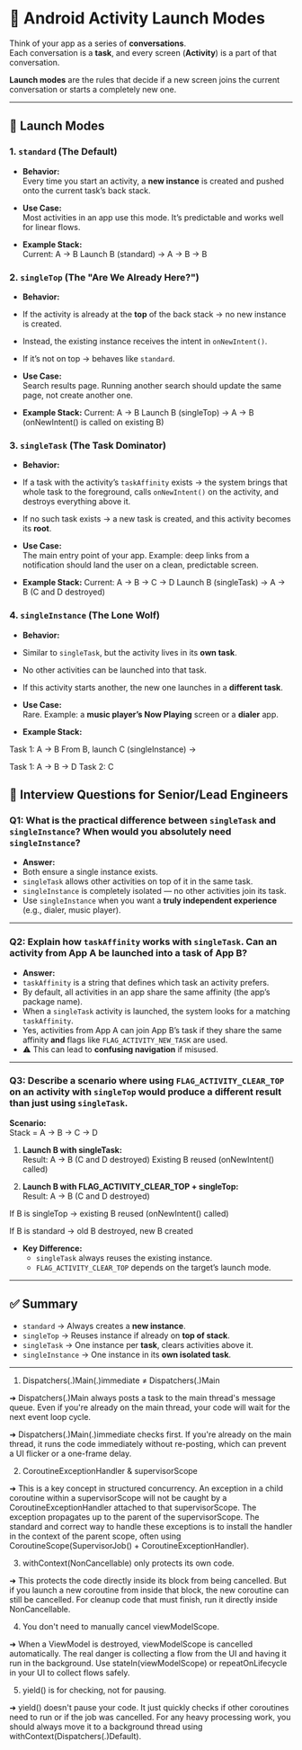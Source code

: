 

# 📱 Android Activity Launch Modes

Think of your app as a series of **conversations**.  
Each conversation is a **task**, and every screen (**Activity**) is a part of that conversation.  

**Launch modes** are the rules that decide if a new screen joins the current conversation or starts a completely new one.  

---

## 🚀 Launch Modes

### 1. `standard` (The Default)
- **Behavior:**  
  Every time you start an activity, a **new instance** is created and pushed onto the current task’s back stack.  

- **Use Case:**  
  Most activities in an app use this mode. It’s predictable and works well for linear flows.  

- **Example Stack:**  
Current: A -> B
Launch B (standard) → A -> B -> B


### 2. `singleTop` (The "Are We Already Here?")
- **Behavior:**  
- If the activity is already at the **top** of the back stack → no new instance is created.  
- Instead, the existing instance receives the intent in `onNewIntent()`.  
- If it’s not on top → behaves like `standard`.  

- **Use Case:**  
Search results page. Running another search should update the same page, not create another one.  

- **Example Stack:**
Current: A -> B
Launch B (singleTop) → A -> B
(onNewIntent() is called on existing B)


### 3. `singleTask` (The Task Dominator)
- **Behavior:**  
- If a task with the activity’s `taskAffinity` exists → the system brings that whole task to the foreground, calls `onNewIntent()` on the activity, and destroys everything above it.  
- If no such task exists → a new task is created, and this activity becomes its **root**.  

- **Use Case:**  
The main entry point of your app. Example: deep links from a notification should land the user on a clean, predictable screen.  

- **Example Stack:**
Current: A -> B -> C -> D
Launch B (singleTask) → A -> B
(C and D destroyed)

### 4. `singleInstance` (The Lone Wolf)
- **Behavior:**  
- Similar to `singleTask`, but the activity lives in its **own task**.  
- No other activities can be launched into that task.  
- If this activity starts another, the new one launches in a **different task**.  

- **Use Case:**  
Rare. Example: a **music player’s Now Playing** screen or a **dialer** app.  

- **Example Stack:**

Task 1: A -> B
From B, launch C (singleInstance) →

Task 1: A -> B -> D
Task 2: C


## 🎯 Interview Questions for Senior/Lead Engineers

### Q1: What is the practical difference between `singleTask` and `singleInstance`? When would you absolutely need `singleInstance`?
- **Answer:**  
- Both ensure a single instance exists.  
- `singleTask` allows other activities on top of it in the same task.  
- `singleInstance` is completely isolated — no other activities join its task.  
- Use `singleInstance` when you want a **truly independent experience** (e.g., dialer, music player).  

---

### Q2: Explain how `taskAffinity` works with `singleTask`. Can an activity from App A be launched into a task of App B?
- **Answer:**  
- `taskAffinity` is a string that defines which task an activity prefers.  
- By default, all activities in an app share the same affinity (the app’s package name).  
- When a `singleTask` activity is launched, the system looks for a matching `taskAffinity`.  
- Yes, activities from App A can join App B’s task if they share the same affinity **and** flags like `FLAG_ACTIVITY_NEW_TASK` are used.  
- ⚠️ This can lead to **confusing navigation** if misused.  

---

### Q3: Describe a scenario where using `FLAG_ACTIVITY_CLEAR_TOP` on an activity with `singleTop` would produce a different result than just using `singleTask`.
**Scenario:**  
Stack = A -> B -> C -> D

1. **Launch B with singleTask:**  
Result: A -> B
(C and D destroyed)
Existing B reused (onNewIntent() called)

2. **Launch B with FLAG_ACTIVITY_CLEAR_TOP + singleTop:**  
Result: A -> B
(C and D destroyed)

If B is singleTop → existing B reused (onNewIntent() called)

If B is standard → old B destroyed, new B created

- **Key Difference:**  
  - `singleTask` always reuses the existing instance.  
  - `FLAG_ACTIVITY_CLEAR_TOP` depends on the target’s launch mode.  

---

## ✅ Summary

- `standard` → Always creates a **new instance**.  
- `singleTop` → Reuses instance if already on **top of stack**.  
- `singleTask` → One instance per **task**, clears activities above it.  
- `singleInstance` → One instance in its **own isolated task**.  


----------------------------







1. Dispatchers(.)Main(.)immediate ≠ Dispatchers(.)Main

➜ Dispatchers(.)Main always posts a task to the main thread's message queue. Even if you're already on the main thread, your code will wait for the next event loop cycle.

➜ Dispatchers(.)Main(.)immediate checks first. If you're already on the main thread, it runs the code immediately without re-posting, which can prevent a UI flicker or a one-frame delay.

2. CoroutineExceptionHandler & supervisorScope

➜ This is a key concept in structured concurrency. An exception in a child coroutine within a supervisorScope will not be caught by a CoroutineExceptionHandler attached to that supervisorScope. The exception propagates up to the parent of the supervisorScope. The standard and correct way to handle these exceptions is to install the handler in the context of the parent scope, often using CoroutineScope(SupervisorJob() + CoroutineExceptionHandler).

3. withContext(NonCancellable) only protects its own code.

➜ This protects the code directly inside its block from being cancelled. But if you launch a new coroutine from inside that block, the new coroutine can still be cancelled. For cleanup code that must finish, run it directly inside NonCancellable.

4. You don't need to manually cancel viewModelScope.

➜ When a ViewModel is destroyed, viewModelScope is cancelled automatically. The real danger is collecting a flow from the UI and having it run in the background. Use stateIn(viewModelScope) or repeatOnLifecycle in your UI to collect flows safely.

5. yield() is for checking, not for pausing.

➜ yield() doesn't pause your code. It just quickly checks if other coroutines need to run or if the job was cancelled. For any heavy processing work, you should always move it to a background thread using withContext(Dispatchers(.)Default).
